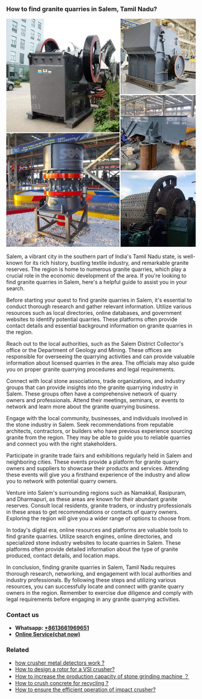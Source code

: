 <h3>How to find granite quarries in Salem, Tamil Nadu?</h3><img src='1701745253.jpg' alt=''><p>Salem, a vibrant city in the southern part of India's Tamil Nadu state, is well-known for its rich history, bustling textile industry, and remarkable granite reserves. The region is home to numerous granite quarries, which play a crucial role in the economic development of the area. If you're looking to find granite quarries in Salem, here's a helpful guide to assist you in your search.</p><p>Before starting your quest to find granite quarries in Salem, it's essential to conduct thorough research and gather relevant information. Utilize various resources such as local directories, online databases, and government websites to identify potential quarries. These platforms often provide contact details and essential background information on granite quarries in the region.</p><p>Reach out to the local authorities, such as the Salem District Collector's office or the Department of Geology and Mining. These offices are responsible for overseeing the quarrying activities and can provide valuable information about licensed quarries in the area. The officials may also guide you on proper granite quarrying procedures and legal requirements.</p><p>Connect with local stone associations, trade organizations, and industry groups that can provide insights into the granite quarrying industry in Salem. These groups often have a comprehensive network of quarry owners and professionals. Attend their meetings, seminars, or events to network and learn more about the granite quarrying business.</p><p>Engage with the local community, businesses, and individuals involved in the stone industry in Salem. Seek recommendations from reputable architects, contractors, or builders who have previous experience sourcing granite from the region. They may be able to guide you to reliable quarries and connect you with the right stakeholders.</p><p>Participate in granite trade fairs and exhibitions regularly held in Salem and neighboring cities. These events provide a platform for granite quarry owners and suppliers to showcase their products and services. Attending these events will give you a firsthand experience of the industry and allow you to network with potential quarry owners.</p><p>Venture into Salem's surrounding regions such as Namakkal, Rasipuram, and Dharmapuri, as these areas are known for their abundant granite reserves. Consult local residents, granite traders, or industry professionals in these areas to get recommendations or contacts of quarry owners. Exploring the region will give you a wider range of options to choose from.</p><p>In today's digital era, online resources and platforms are valuable tools to find granite quarries. Utilize search engines, online directories, and specialized stone industry websites to locate quarries in Salem. These platforms often provide detailed information about the type of granite produced, contact details, and location maps.</p><p>In conclusion, finding granite quarries in Salem, Tamil Nadu requires thorough research, networking, and engagement with local authorities and industry professionals. By following these steps and utilizing various resources, you can successfully locate and connect with granite quarry owners in the region. Remember to exercise due diligence and comply with legal requirements before engaging in any granite quarrying activities.</p><h3>Contact us</h3><ul><li><strong>Whatsapp:&nbsp;<a href="https://wa.me/8613661969651">+8613661969651</a></strong></li><li><a href="https://swt.shibang-china.com/?git&amp;zhl&amp;How to find granite quarries in Salem Tamil Nadu"><strong>Online Service(chat now)</strong></a></li></ul><h3>Related</h3><ul><li><a href='how crusher metal detectors work .md'>how crusher metal detectors work ?</a></li><li><a href='How to design a rotor for a VSI crusher.md'>How to design a rotor for a VSI crusher?</a></li><li><a href='How to increase the production capacity of stone grinding machine ？.md'>How to increase the production capacity of stone grinding machine ？</a></li><li><a href='How to crush concrete for recycling .md'>How to crush concrete for recycling ?</a></li><li><a href='How to ensure the efficient operation of impact crusher.md'>How to ensure the efficient operation of impact crusher?</a></li></ul>